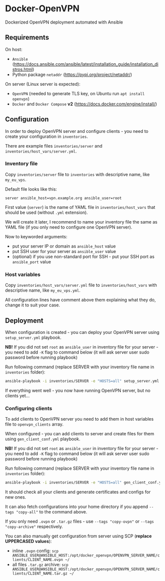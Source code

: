 # Docker-OpenVPN

Dockerized OpenVPN deployment automated with Ansible

## Requirements

On host:
- `Ansible` (https://docs.ansible.com/ansible/latest/installation_guide/installation_distros.html)
- Python package `netaddr` (https://pypi.org/project/netaddr/)

On server (Linux server is expected):
- `OpenVPN` (needed to generate TLS key, on Ubuntu run `apt install openvpn`)
- `Docker` and `Docker Compose` **v2** (https://docs.docker.com/engine/install/)

## Configuration

In order to deploy OpenVPN server and configure clients - you need to create your configuration in `inventories`.

There are example files `inventories/server` and `inventories/host_vars/server.yml`.

### Inventory file

Copy `inventories/server` file to `inventories` with descriptive name, like `my_eu_vps`.

Default file looks like this:
```
server ansible_host=vpn.example.org ansible_user=root
```

First value (`server`) is the name of YAML file in `inventories/host_vars` that should be used (without `.yml` extension).

We will create it later, I recommend to name your inventory file the same as YAML file (if you only need to configure one OpenVPN server).

Now to keyworded arguments:
- put your server IP or domain as `ansible_host` value
- put SSH user for your server as `ansible_user` value
- (optional) if you use non-standard port for SSH - put your SSH port as `ansible_port` value

### Host variables

Copy `inventories/host_vars/server.yml` file to `inventories/host_vars` with descriptive name, like `my_eu_vps.yml`.

All configuration lines have comment above them explaining what they do, change it to suit your case.

## Deployment

When configuration is created - you can deploy your OpenVPN server using `setup_server.yml` playbook.

**NB!** If you did not set `root` as `ansible_user` in inventory file for your server - you need to add `-K` flag to command below (it will ask server user sudo password before running playbook)

Run following command (replace SERVER with your inventory file name in `inventories` folder):
```bash
ansible-playbook -i inventories/SERVER -e "HOSTS=all" setup_server.yml -vv
```

If everything went well - you now have running OpenVPN server, but no clients yet...

### Configuring clients

To add clients to OpenVPN server you need to add them in host variables file to `openvpn_clients` array.

When configured - you can add clients to server and create files for them using `gen_client_conf.yml` playbook.

**NB!** If you did not set `root` as `ansible_user` in inventory file for your server - you need to add `-K` flag to command below (it will ask server user sudo password before running playbook)

Run following command (replace SERVER with your inventory file name in `inventories` folder):
```bash
ansible-playbook -i inventories/SERVER -e "HOSTS=all" gen_client_conf.yml -vv
```

It should check all your clients and generate certificates and configs for new ones.

It can also fetch configurations into your home directory if you append `--tags "copy-all"` to the command above.

If you only need `.ovpn` or `.tar.gz` files - use `--tags "copy-ovpn"` or `--tags "copy-archive"` respectively.

You can also manually get configuration from server using SCP (**replace UPPERCASED values**):
- inline `.ovpn` config: `scp ANSIBLE_USER@ANSIBLE_HOST:/opt/docker_openvpn/OPENVPN_SERVER_NAME/clients/CLIENT_NAME.ovpn ~/`
- all files `.tar.gz` archive: `scp ANSIBLE_USER@ANSIBLE_HOST:/opt/docker_openvpn/OPENVPN_SERVER_NAME/clients/CLIENT_NAME.tar.gz ~/`
